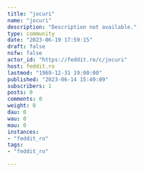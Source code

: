 ```yaml
---
title: "jocuri" 
name: "jocuri"
description: "Description not available."
type: community
date: "2023-06-19 17:59:15"
draft: false
nsfw: false
actor_id: "https://feddit.ro/c/jocuri"
host: feddit.ro
lastmod: "1969-12-31 19:00:00"
published: "2023-06-14 15:49:09"
subscribers: 1
posts: 0
comments: 0
weight: 0
dau: 0
wau: 0
mau: 0
instances:
- "feddit_ro"
tags: 
- "feddit_ro"

---
```

